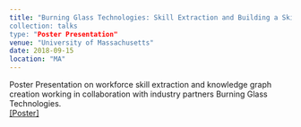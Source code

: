 ```yaml
---
title: "Burning Glass Technologies: Skill Extraction and Building a Skill Knowledge Graph
collection: talks
type: "Poster Presentation"
venue: "University of Massachusetts"
date: 2018-09-15
location: "MA"
---
```


Poster Presentation on workforce skill extraction and knowledge graph creation working in collaboration with industry partners Burning Glass Technologies. <br> <a href ="/files/skill-extraction.pdf">[Poster]</a>


